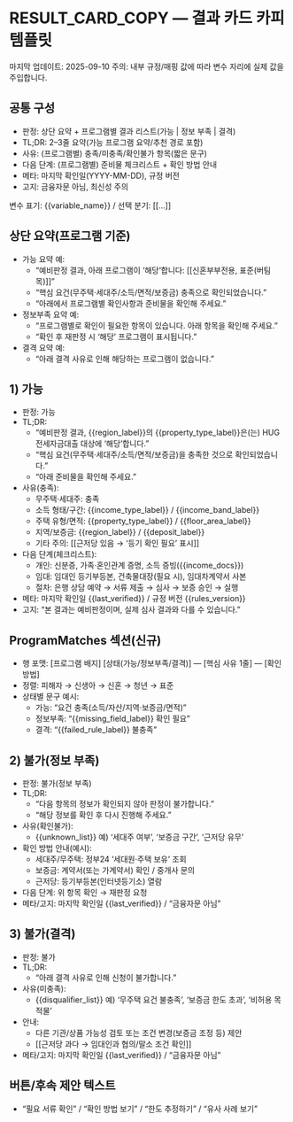 # RESULT_CARD_COPY — 결과 카드 카피 템플릿

마지막 업데이트: 2025-09-10
주의: 내부 규정/매핑 값에 따라 변수 자리에 실제 값을 주입합니다.

## 공통 구성
- 판정: 상단 요약 + 프로그램별 결과 리스트(가능 | 정보 부족 | 결격)
- TL;DR: 2–3줄 요약(가능 프로그램 요약/추천 경로 포함)
- 사유: (프로그램별) 충족/미충족/확인불가 항목(짧은 문구)
- 다음 단계: (프로그램별) 준비물 체크리스트 + 확인 방법 안내
- 메타: 마지막 확인일(YYYY-MM-DD), 규정 버전
- 고지: 금융자문 아님, 최신성 주의

변수 표기: {{variable_name}} / 선택 분기: [[...]]

## 상단 요약(프로그램 기준)
- 가능 요약 예:
  - “예비판정 결과, 아래 프로그램이 ‘해당’합니다: [[신혼부부전용, 표준(버팀목)]]”
  - “핵심 요건(무주택·세대주/소득/면적/보증금) 충족으로 확인되었습니다.”
  - “아래에서 프로그램별 확인사항과 준비물을 확인해 주세요.”
- 정보부족 요약 예:
  - “프로그램별로 확인이 필요한 항목이 있습니다. 아래 항목을 확인해 주세요.”
  - “확인 후 재판정 시 ‘해당’ 프로그램이 표시됩니다.”
- 결격 요약 예:
  - “아래 결격 사유로 인해 해당하는 프로그램이 없습니다.”

## 1) 가능
- 판정: 가능
- TL;DR:
  - “예비판정 결과, {{region_label}}의 {{property_type_label}}은(는) HUG 전세자금대출 대상에 ‘해당’합니다.”
  - “핵심 요건(무주택·세대주/소득/면적/보증금)을 충족한 것으로 확인되었습니다.”
  - “아래 준비물을 확인해 주세요.”
- 사유(충족):
  - 무주택·세대주: 충족
  - 소득 형태/구간: {{income_type_label}} / {{income_band_label}}
  - 주택 유형/면적: {{property_type_label}} / {{floor_area_label}}
  - 지역/보증금: {{region_label}} / {{deposit_label}}
  - 기타 주의: [[근저당 있음 → ‘등기 확인 필요’ 표시]]
- 다음 단계(체크리스트):
  - 개인: 신분증, 가족·혼인관계 증명, 소득 증빙({{income_docs}})
  - 임대: 임대인 등기부등본, 건축물대장(필요 시), 임대차계약서 사본
  - 절차: 은행 상담 예약 → 서류 제출 → 심사 → 보증 승인 → 실행
- 메타: 마지막 확인일 {{last_verified}} / 규정 버전 {{rules_version}}
- 고지: “본 결과는 예비판정이며, 실제 심사 결과와 다를 수 있습니다.”

## ProgramMatches 섹션(신규)
- 행 포맷: [프로그램 배지] [상태(가능/정보부족/결격)] — [핵심 사유 1줄] — [확인 방법]
- 정렬: 피해자 → 신생아 → 신혼 → 청년 → 표준
- 상태별 문구 예시:
  - 가능: “요건 충족(소득/자산/지역·보증금/면적)”
  - 정보부족: “{{missing_field_label}} 확인 필요”
  - 결격: “{{failed_rule_label}} 불충족”

## 2) 불가(정보 부족)
- 판정: 불가(정보 부족)
- TL;DR:
  - “다음 항목의 정보가 확인되지 않아 판정이 불가합니다.”
  - “해당 정보를 확인 후 다시 진행해 주세요.”
- 사유(확인불가):
  - {{unknown_list}}  예) ‘세대주 여부’, ‘보증금 구간’, ‘근저당 유무’
- 확인 방법 안내(예시):
  - 세대주/무주택: 정부24 ‘세대원·주택 보유’ 조회
  - 보증금: 계약서(또는 가계약서) 확인 / 중개사 문의
  - 근저당: 등기부등본(인터넷등기소) 열람
- 다음 단계: 위 항목 확인 → 재판정 요청
- 메타/고지: 마지막 확인일 {{last_verified}} / “금융자문 아님”

## 3) 불가(결격)
- 판정: 불가
- TL;DR:
  - “아래 결격 사유로 인해 신청이 불가합니다.”
- 사유(미충족):
  - {{disqualifier_list}}  예) ‘무주택 요건 불충족’, ‘보증금 한도 초과’, ‘비허용 목적물’
- 안내:
  - 다른 기관/상품 가능성 검토 또는 조건 변경(보증금 조정 등) 제안
  - [[근저당 과다 → 임대인과 협의/말소 조건 확인]]
- 메타/고지: 마지막 확인일 {{last_verified}} / “금융자문 아님”

## 버튼/후속 제안 텍스트
- “필요 서류 확인” / “확인 방법 보기” / “한도 추정하기” / “유사 사례 보기”
